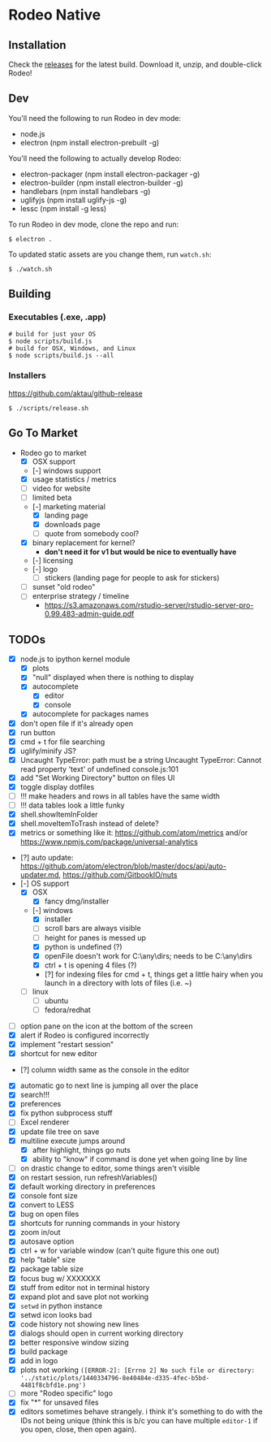 # Rodeo Native

## Installation
Check the [releases](https://github.com/yhat/rodeo-native/releases) for the latest build. Download it, unzip, and double-click Rodeo!

## Dev
You'll need the following to run Rodeo in dev mode:
- node.js
- electron (npm install electron-prebuilt -g)

You'll need the following to actually develop Rodeo:
- electron-packager (npm install electron-packager -g)
- electron-builder (npm install electron-builder -g)
- handlebars (npm install handlebars -g)
- uglifyjs (npm install uglify-js -g)
- lessc (npm install -g less)

To run Rodeo in dev mode, clone the repo and run:
```
$ electron .
```

To updated static assets are you change them, run `watch.sh`:

```
$ ./watch.sh
```

## Building

### Executables (.exe, .app)
```
# build for just your OS
$ node scripts/build.js
# build for OSX, Windows, and Linux
$ node scripts/build.js --all
```

### Installers
https://github.com/aktau/github-release
```
$ ./scripts/release.sh
```

## Go To Market
- Rodeo go to market
    - [x] OSX support
    - [-] windows support
    - [x] usage statistics / metrics
    - [ ] video for website
    - [ ] limited beta
    - [-] marketing material
        - [x] landing page
        - [x] downloads page
        - [ ] quote from somebody cool?
    - [x] binary replacement for kernel?
        * __don't need it for v1 but would be nice to eventually have__
    - [-] licensing
    - [-] logo
        - [ ] stickers (landing page for people to ask for stickers)
    - [ ] sunset "old rodeo"
    - [ ] enterprise strategy / timeline
        - https://s3.amazonaws.com/rstudio-server/rstudio-server-pro-0.99.483-admin-guide.pdf

## TODOs
- [x] node.js to ipython kernel module
    - [x] plots
    - [x] "null" displayed when there is nothing to display
    - [x] autocomplete
      - [x] editor
      - [x] console
    - [x] autocomplete for packages names
- [x] don't open file if it's already open
- [x] run button
- [x] cmd + t for file searching
- [x] uglify/minify JS?
- [x] Uncaught TypeError: path must be a string
      Uncaught TypeError: Cannot read property 'text' of undefined console.js:101
- [x] add "Set Working Directory" button on files UI
- [x] toggle display dotfiles
- [ ] !!! make headers and rows in all tables have the same width
- [ ] !!! data tables look a little funky
- [x] shell.showItemInFolder
- [x] shell.moveItemToTrash instead of delete?
- [x] metrics or something like it: https://github.com/atom/metrics and/or https://www.npmjs.com/package/universal-analytics
- [?] auto update: https://github.com/atom/electron/blob/master/docs/api/auto-updater.md, https://github.com/GitbookIO/nuts
- [-] OS support
  - [x] OSX
      - [x] fancy dmg/installer
  - [-] windows
      - [x] installer
      - [ ] scroll bars are always visible
      - [ ] height for panes is messed up
      - [x] python is undefined (?)
      - [x] openFile doesn't work for C:\any\dirs; needs to be C:\\any\\dirs
      - [x] ctrl + t is opening 4 files (?)
      - [?] for indexing files for cmd + t, things get a little hairy when you launch in a directory with lots of files (i.e. ~)
  - [ ] linux
    - [ ] ubuntu
    - [ ] fedora/redhat
- [ ] option pane on the icon at the bottom of the screen
- [x] alert if Rodeo is configured incorrectly
- [x] implement "restart session"
- [x] shortcut for new editor
- [?] column width same as the console in the editor
- [x] automatic go to next line is jumping all over the place
- [x] search!!!
- [x] preferences
- [x] fix python subprocess stuff
- [ ] Excel renderer
- [x] update file tree on save
- [x] multiline execute jumps around
    - [x] after highlight, things go nuts
    - [x] ability to "know" if command is done yet when going line by line
- [ ] on drastic change to editor, some things aren't visible
- [x] on restart session, run refreshVariables()
- [x] default working directory in preferences
- [x] console font size
- [x] convert to LESS
- [x] bug on open files
- [x] shortcuts for running commands in your history
- [x] zoom in/out
- [x] autosave option
- [x] ctrl + w for variable window (can't quite figure this one out)
- [x] help "table" size
- [x] package table size
- [x] focus bug w/ XXXXXXX
- [x] stuff from editor not in terminal history
- [x] expand plot and save plot not working
- [x] `setwd` in python instance
- [x] setwd icon looks bad
- [x] code history not showing new lines
- [x] dialogs should open in current working directory
- [x] better responsive window sizing
- [x] build package
- [x] add in logo
- [x] plots not working ```([ERROR-2]: [Errno 2] No such file or directory: '../static/plots/1440334796-8e40484e-d335-4fec-b5bd-4481f8cbfd1e.png')```
- [ ] more "Rodeo specific" logo
- [x] fix "*" for unsaved files
- [x] editors sometimes behave strangely. i think it's something to do with the IDs not being unique (think this is b/c you can have multiple `editor-1` if you open, close, then open again).
